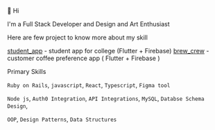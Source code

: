 👋 Hi

I'm a Full Stack Developer and Design and Art Enthusiast

Here are few project to know more about my skill

[student_app](https://github.com/pavankumar-v/Student_app) - student app for college (Flutter + Firebase)
[brew_crew](https://github.com/pavankumar-v/brew_crew) - customer coffee preference app ( Flutter + Firebase )

Primary Skills

`Ruby on Rails`, `javascript`, `React`, `Typescript`, `Figma tool`

`Node js`, `Auth0 Integration`, `API Integrations`, `MySQL`, `Databse Schema Design`,

`OOP`, `Design Patterns`, `Data Structures`
